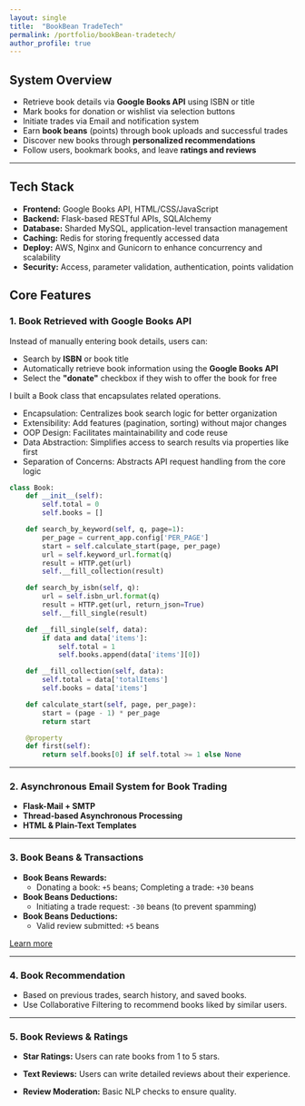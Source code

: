 ```yaml
---
layout: single
title:  "BookBean TradeTech"
permalink: /portfolio/bookBean-tradetech/
author_profile: true
---
```


## **System Overview**
- Retrieve book details via **Google Books API** using ISBN or title
- Mark books for donation or wishlist via selection buttons
- Initiate trades via Email and notification system
- Earn **book beans** (points) through book uploads and successful trades
- Discover new books through **personalized recommendations**
- Follow users, bookmark books, and leave **ratings and reviews**

---

## **Tech Stack**
- **Frontend:** Google Books API, HTML/CSS/JavaScript
- **Backend:** Flask-based RESTful APIs, SQLAlchemy
- **Database:** Sharded MySQL, application-level transaction management
- **Caching:** Redis for storing frequently accessed data 
- **Deploy:** AWS, Nginx and Gunicorn to enhance concurrency and scalability
- **Security:** Access, parameter validation, authentication, points validation


## **Core Features**

### **1. Book Retrieved with Google Books API**
Instead of manually entering book details, users can:
- Search by **ISBN** or book title
- Automatically retrieve book information using the **Google Books API**
- Select the **"donate"** checkbox if they wish to offer the book for free

I built a Book class that encapsulates related operations.
- Encapsulation: Centralizes book search logic for better organization
- Extensibility: Add features (pagination, sorting) without major changes
- OOP Design: Facilitates maintainability and code reuse
- Data Abstraction: Simplifies access to search results via properties like first
- Separation of Concerns: Abstracts API request handling from the core logic

```python
class Book:
    def __init__(self):
        self.total = 0
        self.books = []

    def search_by_keyword(self, q, page=1):
        per_page = current_app.config['PER_PAGE']
        start = self.calculate_start(page, per_page)
        url = self.keyword_url.format(q)
        result = HTTP.get(url)
        self.__fill_collection(result)

    def search_by_isbn(self, q):
        url = self.isbn_url.format(q)
        result = HTTP.get(url, return_json=True)
        self.__fill_single(result)

    def __fill_single(self, data):
        if data and data['items']:
            self.total = 1
            self.books.append(data['items'][0])

    def __fill_collection(self, data):
        self.total = data['totalItems']
        self.books = data['items']

    def calculate_start(self, page, per_page):
        start = (page - 1) * per_page
        return start

    @property
    def first(self):
        return self.books[0] if self.total >= 1 else None

```

---

###  **2. Asynchronous Email System for Book Trading**

- **Flask-Mail + SMTP** 
- **Thread-based Asynchronous Processing** 
- **HTML & Plain-Text Templates** 

---

###  **3. Book Beans & Transactions**
- **Book Beans Rewards:** 
    - Donating a book: `+5` beans; Completing a trade: `+30` beans  
- **Book Beans Deductions:**
    - Initiating a trade request: `-30` beans (to prevent spamming)
- **Book Beans Deductions:**
    - Valid review submitted: `+5` beans  

<a href="/blog/E-commerce/BookBean-Points/" class="btn btn--primary">Learn more</a>


---

###  **4. Book Recommendation**
- Based on previous trades, search history, and saved books.
- Use Collaborative Filtering to recommend books liked by similar users.

---

###  **5. Book Reviews & Ratings**
- **Star Ratings:** Users can rate books from 1 to 5 stars.

- **Text Reviews:** Users can write detailed reviews about their experience.

- **Review Moderation:** Basic NLP checks to ensure quality.
